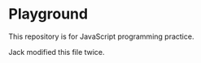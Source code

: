# Playground

This repository is for JavaScript programming practice.

Jack modified this file twice.
